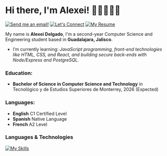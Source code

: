 # Hi there, I'm Alexei! 👋🏻🧑🏻‍💻
[![Send me an email!](https://shields.io/badge/@alexeiddg%40outlook.com-purple?style=for-the-badge)](mailto:alexeiddg@outlook.com)
[![Let's Connect](https://shields.io/badge/let's%20connect!-blue?logo=linkedin&style=for-the-badge)](https://linkedin.com/in/alexei-delgado-5729b8266)
[![My Resume](https://shields.io/badge/%F0%9F%92%BC%20my%20r%C3%A9sum%C3%A9-f5f5dc?&style=for-the-badge)]()

My name is **Alexei Delgado**, I'm a second-year Computer Science and Engineering student based in **Guadalajara, Jalisco**. 
- I’m currently learning: *JavaScript programming, front-end technologies like HTML, CSS, and React, and building secure back-ends with Node/Express and PostgreSQL.*

### Education:
- **Bachelor of Science in Computer Science and Technology** in Tecnológico y de Estudios Superiores de Monterrey, 2026 (Expected)

### Languages:
- **English** C1 Certified Level 
- **Spanish** Native Language
- **French** A2 Level

### Languages & Technologies
[![My Skills](https://skillicons.dev/icons?i=cpp,js,html,css,py,r)](https://skillicons.dev) 
